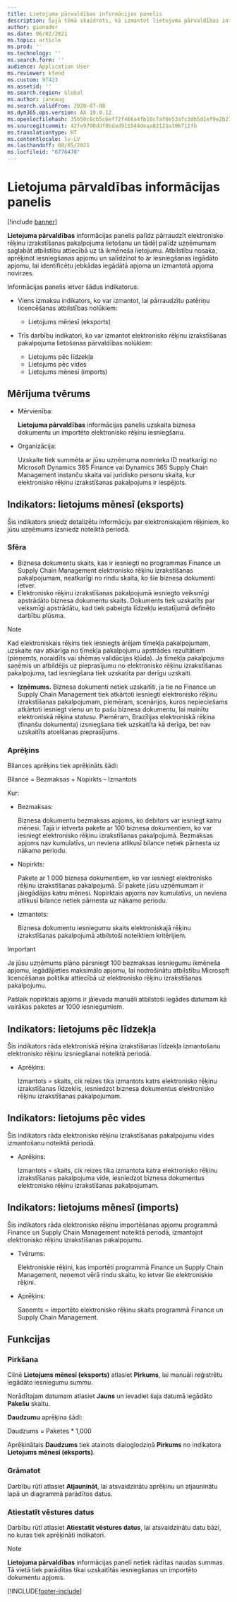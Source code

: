 ```yaml
---
title: Lietojuma pārvaldības informācijas panelis
description: Šajā tēmā skaidrots, kā izmantot lietojuma pārvaldības informācijas paneli, lai pārraudzītu elektronisko rēķinu izrakstīšanas pakalpojuma lietošanu un saglabātu to atbilstību.
author: gionoder
ms.date: 06/02/2021
ms.topic: article
ms.prod: ''
ms.technology: ''
ms.search.form: ''
audience: Application User
ms.reviewer: kfend
ms.custom: 97423
ms.assetid: ''
ms.search.region: Global
ms.author: janeaug
ms.search.validFrom: 2020-07-08
ms.dyn365.ops.version: AX 10.0.12
ms.openlocfilehash: 35b50c8cb5c6ef72f466a4fb10c7af0e53afc3db5d1ef9e2b23d6049e24a70c3
ms.sourcegitcommit: 42fe9790ddf0bdad911544deaa82123a396712fb
ms.translationtype: HT
ms.contentlocale: lv-LV
ms.lasthandoff: 08/05/2021
ms.locfileid: "6776478"
---
```

# <a name="usage-management-dashboard"></a>Lietojuma pārvaldības informācijas panelis

[!include [banner](../includes/banner.md)]

**Lietojuma pārvaldības** informācijas panelis palīdz pārraudzīt elektronisko rēķinu izrakstīšanas pakalpojuma lietošanu un tādēļ palīdz uzņēmumam saglabāt atbilstību attiecībā uz tā ikmēneša lietojumu. Atbilstību nosaka, aprēķinot iesniegšanas apjomu un salīdzinot to ar iesniegšanas iegādāto apjomu, lai identificētu jebkādas iegādātā apjoma un izmantotā apjoma novirzes.

Informācijas panelis ietver šādus indikatorus:

- Viens izmaksu indikators, ko var izmantot, lai pārraudzītu patēriņu licencēšanas atbilstības nolūkiem:

    - Lietojums mēnesī (eksports)

- Trīs darbību indikatori, ko var izmantot elektronisko rēķinu izrakstīšanas pakalpojuma lietošanas pārvaldības nolūkiem:

    - Lietojums pēc līdzekļa
    - Lietojums pēc vides
    - Lietojums mēnesī (imports)

## <a name="measurement-scope"></a>Mērījuma tvērums

- Mērvienība: 

    **Lietojuma pārvaldības** informācijas panelis uzskaita biznesa dokumentu un importēto elektronisko rēķinu iesniegšanu.

- Organizācija: 

    Uzskaite tiek summēta ar jūsu uzņēmuma nomnieka ID neatkarīgi no Microsoft Dynamics 365 Finance vai Dynamics 365 Supply Chain Management instanču skaita vai juridisko personu skaita, kur elektronisko rēķinu izrakstīšanas pakalpojums ir iespējots.


## <a name="indicator-usage-per-month-export"></a>Indikators: lietojums mēnesī (eksports)

Šis indikators sniedz detalizētu informāciju par elektroniskajiem rēķiniem, ko jūsu uzņēmums izsniedz noteiktā periodā.

### <a name="scope"></a>Sfēra
- Biznesa dokumentu skaits, kas ir iesniegti no programmas Finance un Supply Chain Management elektronisko rēķinu izrakstīšanas pakalpojumam, neatkarīgi no rindu skaita, ko šie biznesa dokumenti ietver.
- Elektronisko rēķinu izrakstīšanas pakalpojumā iesniegto veiksmīgi apstrādāto biznesa dokumentu skaits. Dokuments tiek uzskatīts par veiksmīgi apstrādātu, kad tiek pabeigta līdzekļu iestatījumā definēto darbību plūsma.

> [!NOTE]
> Kad elektroniskais rēķins tiek iesniegts ārējam tīmekļa pakalpojumam, uzskaite nav atkarīga no tīmekļa pakalpojumu apstrādes rezultātiem (pieņemts, noraidīts vai shēmas validācijas kļūda). Ja tīmekļa pakalpojums saņēmis un atbildējis uz pieprasījumu no elektronisko rēķinu izrakstīšanas pakalpojuma, tad iesniegšana tiek uzskatīta par derīgu uzskaiti.

- **Izņēmums.** Biznesa dokumenti netiek uzskaitīti, ja tie no Finance un Supply Chain Management tiek atkārtoti iesniegti elektronisko rēķinu izrakstīšanas pakalpojumam, piemēram, scenārijos, kuros nepieciešams atkārtoti iesniegt vienu un to pašu biznesa dokumentu, lai mainītu elektroniskā rēķina statusu. Piemēram, Brazīlijas elektroniskā rēķina (finanšu dokumenta) izsniegšana tiek uzskaitīta kā derīga, bet nav uzskaitīts atcelšanas pieprasījums.


### <a name="calculation"></a>Aprēķins

Bilances aprēķins tiek aprēķināts šādi:

Bilance = Bezmaksas + Nopirkts – Izmantots

Kur:

- Bezmaksas:
  
    Biznesa dokumentu bezmaksas apjoms, ko debitors var iesniegt katru mēnesi. Tajā ir ietverta pakete ar 100 biznesa dokumentiem, ko var iesniegt elektronisko rēķinu izrakstīšanas pakalpojumā. Bezmaksas apjoms nav kumulatīvs, un neviena atlikusī bilance netiek pārnesta uz nākamo periodu.
  
- Nopirkts:
  
    Pakete ar 1 000 biznesa dokumentiem, ko var iesniegt elektronisko rēķinu izrakstīšanas pakalpojumā. Šī pakete jūsu uzņēmumam ir jāiegādājas katru mēnesi. Nopirktais apjoms nav kumulatīvs, un neviena atlikusī bilance netiek pārnesta uz nākamo periodu.
  
- Izmantots: 

    Biznesa dokumentu iesniegumu skaits elektroniskajā rēķinu izrakstīšanas pakalpojumā atbilstoši noteiktiem kritērijiem.
   
> [!IMPORTANT]
> Ja jūsu uzņēmums plāno pārsniegt 100 bezmaksas iesniegumu ikmēneša apjomu, iegādājieties maksimālo apjomu, lai nodrošinātu atbilstību Microsoft licencēšanas politikai attiecībā uz elektronisko rēķinu izrakstīšanas pakalpojumu.
>
> Pašlaik nopirktais apjoms ir jāievada manuāli atbilstoši iegādes datumam kā vairākas paketes ar 1000 iesniegumiem.

## <a name="indicator-usage-by-feature"></a>Indikators: lietojums pēc līdzekļa

Šis indikators rāda elektroniskā rēķina izrakstīšanas līdzekļa izmantošanu elektronisko rēķinu izsniegšanai noteiktā periodā.

- Aprēķins:
  
    Izmantots = skaits, cik reizes tika izmantots katrs elektronisko rēķinu izrakstīšanas līdzeklis, iesniedzot biznesa dokumentus elektronisko rēķinu izrakstīšanas pakalpojumam.

## <a name="indicator-usage-by-environment"></a>Indikators: lietojums pēc vides

Šis indikators rāda elektronisko rēķinu izrakstīšanas pakalpojumu vides izmantošanu noteiktā periodā.

- Aprēķins:
    
    Izmantots = skaits, cik reizes tika izmantota katra elektronisko rēķinu izrakstīšanas pakalpojuma vide, iesniedzot biznesa dokumentus elektronisko rēķinu izrakstīšanas pakalpojumam.

## <a name="indicator-usage-per-month-import"></a>Indikators: lietojums mēnesī (imports)

Šis indikators rāda elektronisko rēķinu importēšanas apjomu programmā Finance un Supply Chain Management noteiktā periodā, izmantojot elektronisko rēķinu izrakstīšanas pakalpojumu.

- Tvērums:

    Elektroniskie rēķini, kas importēti programmā Finance un Supply Chain Management, neņemot vērā rindu skaitu, ko ietver šie elektroniskie rēķini.

- Aprēķins:

    Saņemts = importēto elektronisko rēķinu skaits programmā Finance un Supply Chain Management.

## <a name="functions"></a>Funkcijas
### <a name="purchase"></a>Pirkšana

Cilnē **Lietojums mēnesī (eksports)** atlasiet **Pirkums**, lai manuāli reģistrētu iegādāto iesniegumu summu.

Norādītajam datumam atlasiet **Jauns** un ievadiet šaja datumā iegādāto **Pakešu** skaitu.

**Daudzumu** aprēķina šādi:

Daudzums = Paketes * 1,000

Aprēķinātais **Daudzums** tiek atainots dialoglodziņā **Pirkums** no indikatora **Lietojums mēnesī (eksports)**.

### <a name="update"></a>Grāmatot

Darbību rūtī atlasiet **Atjaunināt**, lai atsvaidzinātu aprēķinu un atjauninātu lapā un diagrammā parādītos datus.

### <a name="reset-history-data"></a>Atiestatīt vēstures datus

Darbību rūtī atlasiet **Atiestatīt vēstures datus**, lai atsvaidzinātu datu bāzi, no kuras tiek aprēķināti indikatori.




> [!NOTE]
> **Lietojuma pārvaldības** informācijas panelī netiek rādītas naudas summas. Tā vietā tiek parādītas tikai uzskaitītās iesniegšanas un importēto dokumentu apjoms.

[!INCLUDE[footer-include](../../includes/footer-banner.md)]
